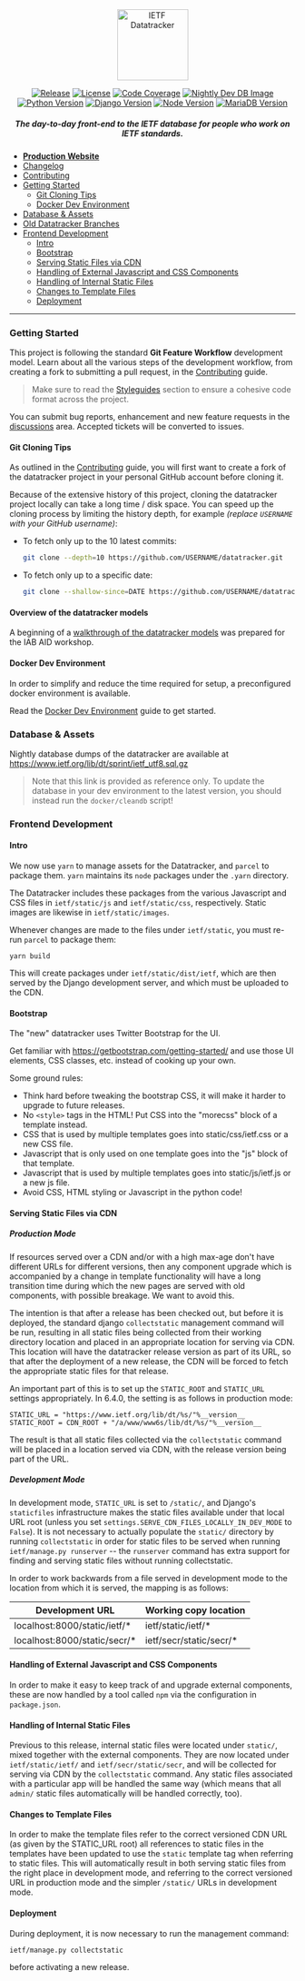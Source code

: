 <div align="center">
  
<img src="https://raw.githubusercontent.com/ietf-tools/common/main/assets/logos/datatracker.svg" alt="IETF Datatracker" height="125" />

[![Release](https://img.shields.io/github/release/ietf-tools/datatracker.svg?style=flat&maxAge=300)](https://github.com/ietf-tools/datatracker/releases)
[![License](https://img.shields.io/github/license/ietf-tools/datatracker)](https://github.com/ietf-tools/datatracker/blob/main/LICENSE)
[![Code Coverage](https://codecov.io/gh/ietf-tools/datatracker/branch/feat/bs5/graph/badge.svg?token=V4DXB0Q28C)](https://codecov.io/gh/ietf-tools/datatracker)
[![Nightly Dev DB Image](https://github.com/ietf-tools/datatracker/actions/workflows/dev-db-nightly.yml/badge.svg)](https://github.com/ietf-tools/datatracker/pkgs/container/datatracker-db)  
[![Python Version](https://img.shields.io/badge/python-3.6-blue?logo=python&logoColor=white)](#prerequisites)
[![Django Version](https://img.shields.io/badge/django-2.x-51be95?logo=django&logoColor=white)](#prerequisites)
[![Node Version](https://img.shields.io/badge/node.js-16.x-green?logo=node.js&logoColor=white)](#prerequisites)
[![MariaDB Version](https://img.shields.io/badge/mariadb-10-blue?logo=mariadb&logoColor=white)](#prerequisites)

##### The day-to-day front-end to the IETF database for people who work on IETF standards.

</div>

- [**Production Website**](https://datatracker.ietf.org)
- [Changelog](https://github.com/ietf-tools/datatracker/releases)
- [Contributing](https://github.com/ietf-tools/.github/blob/main/CONTRIBUTING.md)
- [Getting Started](#getting-started)
    - [Git Cloning Tips](#git-cloning-tips)
    - [Docker Dev Environment](docker/README.md)
- [Database & Assets](#database--assets)
- [Old Datatracker Branches](https://github.com/ietf-tools/old-datatracker-branches/branches/all)
- [Frontend Development](#frontend-development)
    - [Intro](#intro)
    - [Bootstrap](#bootstrap)
    - [Serving Static Files via CDN](#serving-static-files-via-cdn)
    - [Handling of External Javascript and CSS Components](#handling-of-external-javascript-and-css-components)
    - [Handling of Internal Static Files](#handling-of-internal-static-files)
    - [Changes to Template Files](#changes-to-template-files)
    - [Deployment](#deployment)

---

### Getting Started

This project is following the standard **Git Feature Workflow** development model. Learn about all the various steps of the development workflow, from creating a fork to submitting a pull request, in the [Contributing](https://github.com/ietf-tools/.github/blob/main/CONTRIBUTING.md) guide.

> Make sure to read the [Styleguides](https://github.com/ietf-tools/.github/blob/main/CONTRIBUTING.md#styleguides) section to ensure a cohesive code format across the project.

You can submit bug reports, enhancement and new feature requests in the [discussions](https://github.com/ietf-tools/datatracker/discussions) area. Accepted tickets will be converted to issues.

#### Git Cloning Tips

As outlined in the [Contributing](https://github.com/ietf-tools/.github/blob/main/CONTRIBUTING.md) guide, you will first want to create a fork of the datatracker project in your personal GitHub account before cloning it.

Because of the extensive history of this project, cloning the datatracker project locally can take a long time / disk space. You can speed up the cloning process by limiting the history depth, for example *(replace `USERNAME` with your GitHub username)*:

- To fetch only up to the 10 latest commits:
    ```sh
    git clone --depth=10 https://github.com/USERNAME/datatracker.git
    ```
- To fetch only up to a specific date:
    ```sh
    git clone --shallow-since=DATE https://github.com/USERNAME/datatracker.git
    ```

#### Overview of the datatracker models

A beginning of a [walkthrough of the datatracker models](https://notes.ietf.org/iab-aid-datatracker-database-overview) was prepared for the IAB AID workshop.

#### Docker Dev Environment

In order to simplify and reduce the time required for setup, a preconfigured docker environment is available.

Read the [Docker Dev Environment](docker/README.md) guide to get started.

### Database & Assets

Nightly database dumps of the datatracker are available at  
https://www.ietf.org/lib/dt/sprint/ietf_utf8.sql.gz

> Note that this link is provided as reference only. To update the database in your dev environment to the latest version, you should instead run the `docker/cleandb` script!

### Frontend Development

#### Intro

We now use `yarn` to manage assets for the Datatracker, and `parcel` to package them. `yarn` maintains its `node` packages under the `.yarn` directory.

The Datatracker includes these packages from the various Javascript and CSS files in `ietf/static/js` and `ietf/static/css`, respectively.
Static images are likewise in `ietf/static/images`.

Whenever changes are made to the files under `ietf/static`, you must re-run `parcel` to package them:

``` shell
yarn build
```

This will create packages under `ietf/static/dist/ietf`, which are then served by the Django development server, and which must be uploaded to the CDN.

#### Bootstrap

The "new" datatracker uses Twitter Bootstrap for the UI.

Get familiar with <https://getbootstrap.com/getting-started/> and use
those UI elements, CSS classes, etc. instead of cooking up your own.

Some ground rules:

-   Think hard before tweaking the bootstrap CSS, it will make it harder
    to upgrade to future releases.
-   No `<style>` tags in the HTML! Put CSS into the "morecss" block of
    a template instead.
-   CSS that is used by multiple templates goes into static/css/ietf.css
    or a new CSS file.
-   Javascript that is only used on one template goes into the "js"
    block of that template.
-   Javascript that is used by multiple templates goes into
    static/js/ietf.js or a new js file.
-   Avoid CSS, HTML styling or Javascript in the python code!

#### Serving Static Files via CDN

##### Production Mode

If resources served over a CDN and/or with a high max-age don't have
different URLs for different versions, then any component upgrade which
is accompanied by a change in template functionality will have a long
transition time during which the new pages are served with old
components, with possible breakage. We want to avoid this.

The intention is that after a release has been checked out, but before
it is deployed, the standard django `collectstatic` management command
will be run, resulting in all static files being collected from their
working directory location and placed in an appropriate location for
serving via CDN. This location will have the datatracker release version
as part of its URL, so that after the deployment of a new release, the
CDN will be forced to fetch the appropriate static files for that
release.

An important part of this is to set up the `STATIC_ROOT` and
`STATIC_URL` settings appropriately. In 6.4.0, the setting is as follows
in production mode:

```
STATIC_URL = "https://www.ietf.org/lib/dt/%s/"%__version__
STATIC_ROOT = CDN_ROOT + "/a/www/www6s/lib/dt/%s/"%__version__
```

The result is that all static files collected via the `collectstatic`
command will be placed in a location served via CDN, with the release
version being part of the URL.

##### Development Mode

In development mode, `STATIC_URL` is set to `/static/`, and Django's
`staticfiles` infrastructure makes the static files available under that
local URL root (unless you set
`settings.SERVE_CDN_FILES_LOCALLY_IN_DEV_MODE` to `False`). It is not
necessary to actually populate the `static/` directory by running
`collectstatic` in order for static files to be served when running
`ietf/manage.py runserver` -- the `runserver` command has extra support
for finding and serving static files without running collectstatic.

In order to work backwards from a file served in development mode to the
location from which it is served, the mapping is as follows:

| Development URL | Working copy location |
| --------------- | --------------------- |
| localhost:8000/static/ietf/*  |  ietf/static/ietf/* |
| localhost:8000/static/secr/*  |  ietf/secr/static/secr/*|

#### Handling of External Javascript and CSS Components

In order to make it easy to keep track of and upgrade external
components, these are now handled by a tool called `npm` via the
configuration in `package.json`.

#### Handling of Internal Static Files

Previous to this release, internal static files were located under
`static/`, mixed together with the external components. They are now
located under `ietf/static/ietf/` and `ietf/secr/static/secr`, and will
be collected for serving via CDN by the `collectstatic` command. Any
static files associated with a particular app will be handled the same
way (which means that all `admin/` static files automatically will be
handled correctly, too).

#### Changes to Template Files

In order to make the template files refer to the correct versioned CDN
URL (as given by the STATIC_URL root) all references to static files in
the templates have been updated to use the `static` template tag when
referring to static files. This will automatically result in both
serving static files from the right place in development mode, and
referring to the correct versioned URL in production mode and the
simpler `/static/` URLs in development mode.

#### Deployment

During deployment, it is now necessary to run the management command:

``` shell
ietf/manage.py collectstatic
````
before activating a new release.
